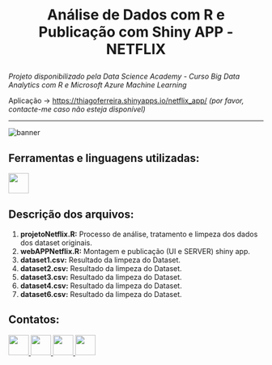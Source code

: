 # <p align=center> Análise de Dados com R e Publicação com Shiny APP - NETFLIX</p>

*Projeto disponibilizado pela Data Science Academy - Curso Big Data Analytics com R e Microsoft Azure Machine Learning*

Aplicação -> https://thiagoferreira.shinyapps.io/netflix_app/ *(por favor, contacte-me caso não esteja disponível)*

***

![banner](https://user-images.githubusercontent.com/54869201/160717047-0ab43e1e-e6f5-44c2-b185-a9f5900c6f12.jpg)

## Ferramentas e linguagens utilizadas:
<div> 
<img width=40 src="https://cdn.jsdelivr.net/gh/devicons/devicon/icons/rstudio/rstudio-original.svg" />
</div>

## Descrição dos arquivos:

1. **projetoNetflix.R:** Processo de análise, tratamento e limpeza dos dados dos dataset originais.
1. **webAPPNetflix.R:** Montagem e publicação (UI e SERVER) shiny app.
1. **dataset1.csv:** Resultado da limpeza do Dataset.
1. **dataset2.csv:** Resultado da limpeza do Dataset.
1. **dataset3.csv:** Resultado da limpeza do Dataset.
1. **dataset4.csv:** Resultado da limpeza do Dataset.
1. **dataset6.csv:** Resultado da limpeza do Dataset.

## Contatos:
<div>   
  <a href="https://www.linkedin.com/in/tferreirasilva/">
    <img width=40 src="https://cdn.jsdelivr.net/gh/devicons/devicon/icons/linkedin/linkedin-original.svg" />
  </a> 
  <a href = "mailto:thiago.ferreirawd@gmail.com">
      <img width=40 src="https://cdn.jsdelivr.net/gh/devicons/devicon/icons/google/google-original.svg" />
  </a>  
  <a href = "https://www.facebook.com/thiago.ferreira.50746">
    <img width=40 src="https://cdn.jsdelivr.net/gh/devicons/devicon/icons/facebook/facebook-original.svg" />
  </a> 
  <a href = "https://github.com/ThiagoFerreiraWD">
    <img width=40 src="https://cdn.jsdelivr.net/gh/devicons/devicon/icons/github/github-original.svg" />
  </a>     
</div>
